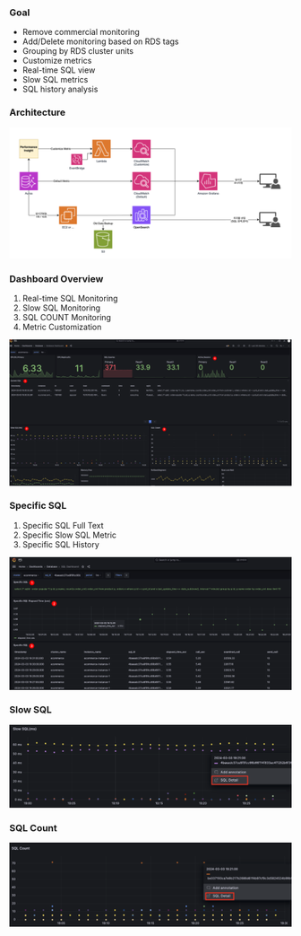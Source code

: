 ### Goal
- Remove commercial monitoring
- Add/Delete monitoring based on RDS tags
- Grouping by RDS cluster units
- Customize metrics
- Real-time SQL view
- Slow SQL metrics
- SQL history analysis

### Architecture
![](img/2024-03-03-19-27-48.png)

### Dashboard Overview
1. Real-time SQL Monitoring
2. Slow SQL Monitoring
3. SQL COUNT Monitoring
4. Metric Customization
   
![](img/2024-03-03-19-31-30.png)

### Specific SQL 
1. Specific SQL Full Text
2. Specific Slow SQL Metric
3. Specific SQL History

![](img/2024-03-03-19-32-25.png)

### Slow SQL
![](img/2024-03-03-19-29-57.png)

### SQL Count
![](img/2024-03-03-19-30-27.png)